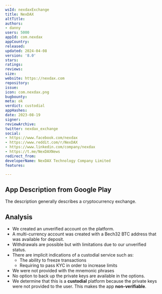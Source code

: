 ```yaml
---
wsId: nexdaxExchange
title: NexDAX
altTitle: 
authors:
- danny
users: 5000
appId: com.nexdax
appCountry: 
released: 
updated: 2024-04-08
version: '8.0'
stars: 
ratings: 
reviews: 
size: 
website: https://nexdax.com
repository: 
issue: 
icon: com.nexdax.png
bugbounty: 
meta: ok
verdict: custodial
appHashes: 
date: 2023-08-19
signer: 
reviewArchive: 
twitter: nexdax_exchange
social:
- https://www.facebook.com/nexdax
- https://www.reddit.com/r/NexDAX
- https://www.linkedin.com/company/nexdax
- https://t.me/NexDAXNews
redirect_from: 
developerName: NexDAX Technology Company Limited
features: 

---
```


## App Description from Google Play

The description generally describes a cryptocurrency exchange.

## Analysis 

- We created an unverified account on the platform. 
- A multi-currency account was created with a Bech32 BTC address that was available for deposit. 
- Withdrawals are possible but with limitations due to our unverified status. 
- There are implicit indications of a custodial service such as: 
  - The ability to freeze transactions
  - Requiring to pass KYC in order to increase limits
- We were not provided with the mnemonic phrases
- No option to back up the private keys are available in the options.
- We determine that this is a **custodial** platform because the private keys were not provided to the user. This makes the app **non-verifiable**.


